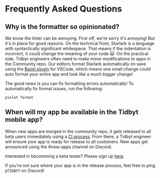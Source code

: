 # Frequently Asked Questions

## Why is the formatter so opinionated?
We know the linter can be annoying. First off, we're sorry it's annoying! But it's in place for good reasons. On the technical front, Starlark is a language with syntactically significant whitespace. That means if the indentation is incorrect, it could change the meaning of your code 🙀. On the practical side, Tidbyt engineers often need to make minor modifications to apps in the Community repo. Our editors format Starlark automatically on save using the [Bazel plugin](https://marketplace.visualstudio.com/items?itemName=BazelBuild.vscode-bazel) for VSCode, which means one small change could auto format your entire app and look like a much bigger change!

The good news is you can fix formatting errors automatically! To automatically fix format issues, run the following:
```
pixlet format
```

## When will my app be available in the Tidbyt mobile app?
When new apps are merged in the community repo, it gets released to all beta users immediately using a [CI process](https://github.com/tidbyt/community/actions/workflows/main.yml). From there, a Tidbyt engineer will ensure your app is ready for release to all customers. New apps get announced using the #new-apps channel on Discord.

Interested in becomming a beta tester? Please sign up [here](https://forms.gle/D1v5ndgGqTbkvJFg8)

If you're not sure where your app is in the release process, feel free to ping `@TIDBYT` on Discord!